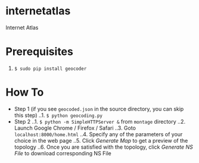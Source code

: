 # internetatlas
Internet Atlas

# Prerequisites
1. `$ sudo pip install geocoder`

# How To
- Step 1 (if you see `geocoded.json` in the source directory, you can skip this step)
..1. `$ python geocoding.py`
- Step 2
..1. `$ python -m SimpleHTTPServer &` from `montage` directory
..2. Launch Google Chrome / Firefox / Safari
..3. Goto `localhost:8000/home.html`
..4. Specify any of the parameters of your choice in the web page 
..5. Click *Generate Map* to get a preview of the topology
..6. Once you are satisfied with the topology, click *Generate NS File* to download corresponding NS File
